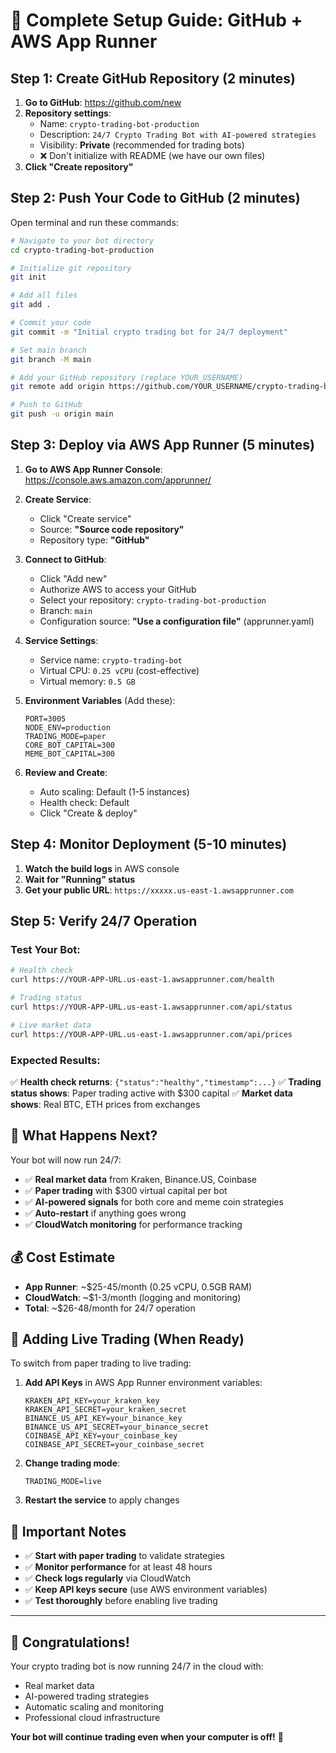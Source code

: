 # 🚀 Complete Setup Guide: GitHub + AWS App Runner

## Step 1: Create GitHub Repository (2 minutes)

1. **Go to GitHub**: https://github.com/new
2. **Repository settings**:
   - Name: `crypto-trading-bot-production`
   - Description: `24/7 Crypto Trading Bot with AI-powered strategies`
   - Visibility: **Private** (recommended for trading bots)
   - ❌ Don't initialize with README (we have our own files)
3. **Click "Create repository"**

## Step 2: Push Your Code to GitHub (2 minutes)

Open terminal and run these commands:

```bash
# Navigate to your bot directory
cd crypto-trading-bot-production

# Initialize git repository
git init

# Add all files
git add .

# Commit your code
git commit -m "Initial crypto trading bot for 24/7 deployment"

# Set main branch
git branch -M main

# Add your GitHub repository (replace YOUR_USERNAME)
git remote add origin https://github.com/YOUR_USERNAME/crypto-trading-bot-production.git

# Push to GitHub
git push -u origin main
```

## Step 3: Deploy via AWS App Runner (5 minutes)

1. **Go to AWS App Runner Console**: https://console.aws.amazon.com/apprunner/

2. **Create Service**:
   - Click "Create service"
   - Source: **"Source code repository"**
   - Repository type: **"GitHub"**

3. **Connect to GitHub**:
   - Click "Add new"
   - Authorize AWS to access your GitHub
   - Select your repository: `crypto-trading-bot-production`
   - Branch: `main`
   - Configuration source: **"Use a configuration file"** (apprunner.yaml)

4. **Service Settings**:
   - Service name: `crypto-trading-bot`
   - Virtual CPU: `0.25 vCPU` (cost-effective)
   - Virtual memory: `0.5 GB`

5. **Environment Variables** (Add these):
   ```
   PORT=3005
   NODE_ENV=production
   TRADING_MODE=paper
   CORE_BOT_CAPITAL=300
   MEME_BOT_CAPITAL=300
   ```

6. **Review and Create**:
   - Auto scaling: Default (1-5 instances)
   - Health check: Default
   - Click "Create & deploy"

## Step 4: Monitor Deployment (5-10 minutes)

1. **Watch the build logs** in AWS console
2. **Wait for "Running" status**
3. **Get your public URL**: `https://xxxxx.us-east-1.awsapprunner.com`

## Step 5: Verify 24/7 Operation

### Test Your Bot:
```bash
# Health check
curl https://YOUR-APP-URL.us-east-1.awsapprunner.com/health

# Trading status
curl https://YOUR-APP-URL.us-east-1.awsapprunner.com/api/status

# Live market data
curl https://YOUR-APP-URL.us-east-1.awsapprunner.com/api/prices
```

### Expected Results:
✅ **Health check returns**: `{"status":"healthy","timestamp":...}`
✅ **Trading status shows**: Paper trading active with $300 capital
✅ **Market data shows**: Real BTC, ETH prices from exchanges

## 🎯 What Happens Next?

Your bot will now run 24/7:
- ✅ **Real market data** from Kraken, Binance.US, Coinbase
- ✅ **Paper trading** with $300 virtual capital per bot
- ✅ **AI-powered signals** for both core and meme coin strategies
- ✅ **Auto-restart** if anything goes wrong
- ✅ **CloudWatch monitoring** for performance tracking

## 💰 Cost Estimate

- **App Runner**: ~$25-45/month (0.25 vCPU, 0.5GB RAM)
- **CloudWatch**: ~$1-3/month (logging and monitoring)
- **Total**: ~$26-48/month for 24/7 operation

## 🔧 Adding Live Trading (When Ready)

To switch from paper trading to live trading:

1. **Add API Keys** in AWS App Runner environment variables:
   ```
   KRAKEN_API_KEY=your_kraken_key
   KRAKEN_API_SECRET=your_kraken_secret
   BINANCE_US_API_KEY=your_binance_key
   BINANCE_US_API_SECRET=your_binance_secret
   COINBASE_API_KEY=your_coinbase_key
   COINBASE_API_SECRET=your_coinbase_secret
   ```

2. **Change trading mode**:
   ```
   TRADING_MODE=live
   ```

3. **Restart the service** to apply changes

## 🚨 Important Notes

- ✅ **Start with paper trading** to validate strategies
- ✅ **Monitor performance** for at least 48 hours
- ✅ **Check logs regularly** via CloudWatch
- ✅ **Keep API keys secure** (use AWS environment variables)
- ✅ **Test thoroughly** before enabling live trading

---

## 🎉 Congratulations!

Your crypto trading bot is now running 24/7 in the cloud with:
- Real market data
- AI-powered trading strategies  
- Automatic scaling and monitoring
- Professional cloud infrastructure

**Your bot will continue trading even when your computer is off!** 🚀 